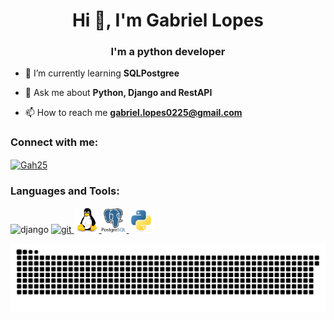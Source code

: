 <h1 align="center">Hi 👋, I'm Gabriel Lopes</h1>
<h3 align="center">I'm a python developer</h3>
 
- 🌱 I’m currently learning **SQLPostgree**

- 💬 Ask me about **Python, Django and RestAPI**

- 📫 How to reach me **gabriel.lopes0225@gmail.com**


<h3 align="left">Connect with me:</h3>
<p align="left">
<a href="https://www.linkedin.com/in/gabriel-lopes-816652207/" target="blank"><img align="center" src="https://raw.githubusercontent.com/rahuldkjain/github-profile-readme-generator/master/src/images/icons/Social/linked-in-alt.svg" alt="Gah25" height="30" width="40" /></a>
</p>

<h3 align="left">Languages and Tools:</h3>
<p href="https://www.djangoproject.com/" target="_blank" rel="noreferrer"> <img src="https://cdn.worldvectorlogo.com/logos/django.svg" alt="django" width="40" height="40"/> </a> <a href="https://git-scm.com/" target="_blank" rel="noreferrer"> <img src="https://www.vectorlogo.zone/logos/git-scm/git-scm-icon.svg" alt="git" width="40" height="40"/> <a href="https://www.linux.org/" target="_blank" rel="noreferrer"> <img src="https://raw.githubusercontent.com/devicons/devicon/master/icons/linux/linux-original.svg" alt="linux" width="40" height="40"/> <a href="https://www.postgresql.org" target="_blank" rel="noreferrer"> <img src="https://raw.githubusercontent.com/devicons/devicon/master/icons/postgresql/postgresql-original-wordmark.svg" alt="postgresql" width="40" height="40"/> </a> <a href="https://www.python.org" target="_blank" rel="noreferrer"> <img src="https://raw.githubusercontent.com/devicons/devicon/master/icons/python/python-original.svg" alt="python" width="40" height="40"/> </p>
  
<div align="center"> 
 
  ![Snake animation](https://github.com/brunodivino/brunodivino/blob/output/github-contribution-grid-snake.svg)
 
</div>
